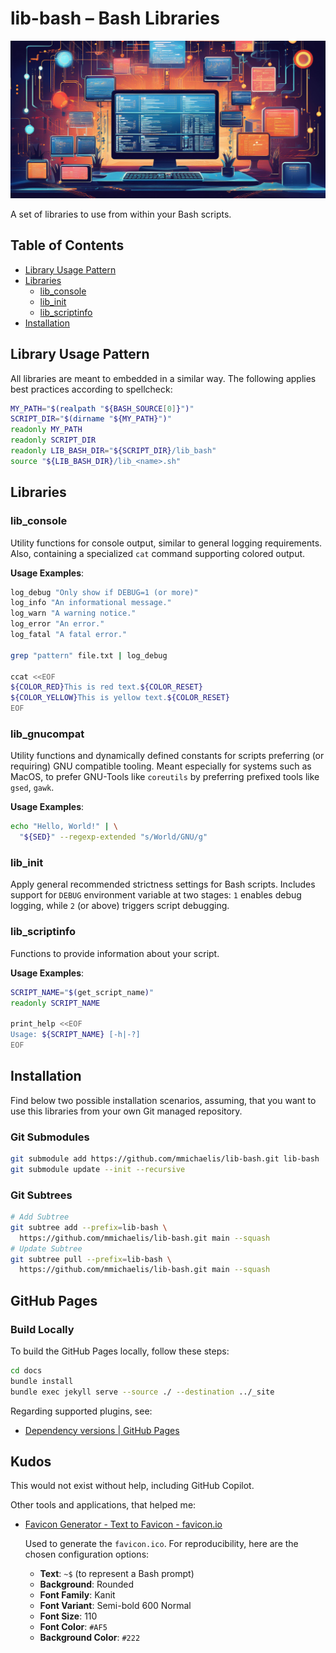 # lib-bash – Bash Libraries

![Lib-Bash Decorative Image](docs/img/LibBashGitHubSocialPreview.jpg)

A set of libraries to use from within your Bash scripts.

## Table of Contents

* [Library Usage Pattern](#library-usage-pattern)
* [Libraries](#libraries)
  * [lib_console](#lib_init)
  * [lib_init](#lib_init)
  * [lib_scriptinfo](#lib_scriptinfo)
* [Installation](#installation)

## Library Usage Pattern

All libraries are meant to embedded in a similar way. The following applies
best practices according to spellcheck:

```bash
MY_PATH="$(realpath "${BASH_SOURCE[0]}")"
SCRIPT_DIR="$(dirname "${MY_PATH}")"
readonly MY_PATH
readonly SCRIPT_DIR
readonly LIB_BASH_DIR="${SCRIPT_DIR}/lib_bash"
source "${LIB_BASH_DIR}/lib_<name>.sh"
```

## Libraries

### lib_console

Utility functions for console output, similar to general logging requirements.
Also, containing a specialized `cat` command supporting colored output.

**Usage Examples**:

```bash
log_debug "Only show if DEBUG=1 (or more)"
log_info "An informational message."
log_warn "A warning notice."
log_error "An error."
log_fatal "A fatal error."

grep "pattern" file.txt | log_debug

ccat <<EOF
${COLOR_RED}This is red text.${COLOR_RESET}
${COLOR_YELLOW}This is yellow text.${COLOR_RESET}
EOF
```

### lib_gnucompat

Utility functions and dynamically defined constants for scripts preferring
(or requiring) GNU compatible tooling. Meant especially for systems such as
MacOS, to prefer GNU-Tools like `coreutils` by preferring prefixed tools like
`gsed`, `gawk`.

**Usage Examples**:

```bash
echo "Hello, World!" | \
  "${SED}" --regexp-extended "s/World/GNU/g"
```

### lib_init

Apply general recommended strictness settings for Bash scripts. Includes support
for `DEBUG` environment variable at two stages: `1` enables debug logging, while
`2` (or above) triggers script debugging.

### lib_scriptinfo

Functions to provide information about your script.

**Usage Examples**:

```bash
SCRIPT_NAME="$(get_script_name)"
readonly SCRIPT_NAME

print_help <<EOF
Usage: ${SCRIPT_NAME} [-h|-?]
EOF
```

## Installation

Find below two possible installation scenarios, assuming, that you want to use
this libraries from your own Git managed repository.

### Git Submodules

```bash
git submodule add https://github.com/mmichaelis/lib-bash.git lib-bash
git submodule update --init --recursive
```

### Git Subtrees

```bash
# Add Subtree
git subtree add --prefix=lib-bash \
  https://github.com/mmichaelis/lib-bash.git main --squash
# Update Subtree
git subtree pull --prefix=lib-bash \
  https://github.com/mmichaelis/lib-bash.git main --squash
```

## GitHub Pages

### Build Locally

To build the GitHub Pages locally, follow these steps:

```bash
cd docs
bundle install
bundle exec jekyll serve --source ./ --destination ../_site
```

Regarding supported plugins, see:

* [Dependency versions | GitHub Pages](https://pages.github.com/versions/)

## Kudos

This would not exist without help, including GitHub Copilot.

Other tools and applications, that helped me:

* [Favicon Generator - Text to Favicon - favicon.io](https://favicon.io/favicon-generator/)

  Used to generate the `favicon.ico`. For reproducibility, here are the chosen
  configuration options:

  * **Text**: `~$` (to represent a Bash prompt)
  * **Background**: Rounded
  * **Font Family**: Kanit
  * **Font Variant**: Semi-bold 600 Normal
  * **Font Size**: 110
  * **Font Color**: `#AF5`
  * **Background Color**: `#222`
